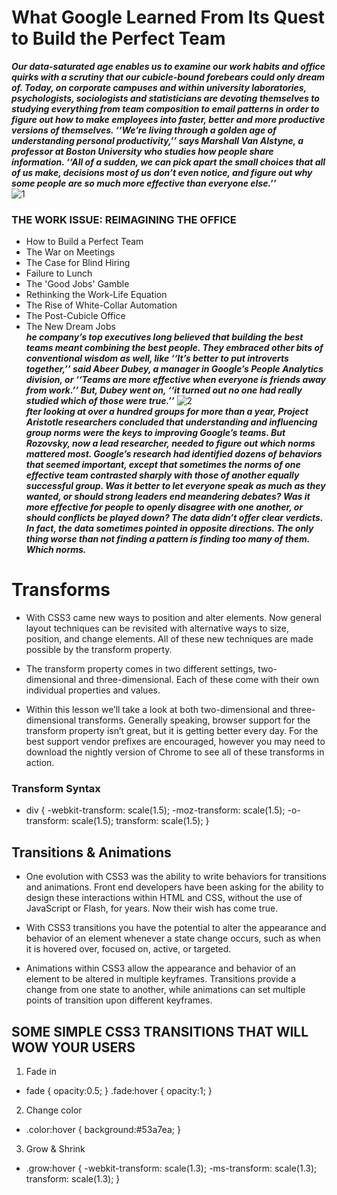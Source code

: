# What Google Learned From Its Quest to Build the Perfect Team
***Our data-saturated age enables us to examine our work habits and office quirks with a scrutiny that our cubicle-bound forebears could only dream of. Today, on corporate campuses and within university laboratories, psychologists, sociologists and statisticians are devoting themselves to studying everything from team composition to email patterns in order to figure out how to make employees into faster, better and more productive versions of themselves. ‘‘We’re living through a golden age of understanding personal productivity,’’ says Marshall Van Alstyne, a professor at Boston University who studies how people share information. ‘‘All of a sudden, we can pick apart the small choices that all of us make, decisions most of us don’t even notice, and figure out why some people are so much more effective than everyone else.’’***    
![1](https://static01.nyt.com/images/2016/02/28/magazine/28mag-teams1/28mag-teams1-superJumbo.jpg?quality=90&auto=webp)
### THE WORK ISSUE: REIMAGINING THE OFFICE
+ How to Build a Perfect Team
+ The War on Meetings
+ The Case for Blind Hiring
+ Failure to Lunch
+ The 'Good Jobs' Gamble
+ Rethinking the Work-Life Equation
+ The Rise of White-Collar Automation
+ The Post-Cubicle Office
+ The New Dream Jobs  
***he company’s top executives long believed that building the best teams meant combining the best people. They embraced other bits of conventional wisdom as well, like ‘‘It’s better to put introverts together,’’ said Abeer Dubey, a manager in Google’s People Analytics division, or ‘‘Teams are more effective when everyone is friends away from work.’’ But, Dubey went on, ‘‘it turned out no one had really studied which of those were true.’’*** 
![2](https://static01.nyt.com/images/2016/02/28/magazine/28mag-teams2/28mag-teams2-superJumbo.jpg?quality=90&auto=webp)  
***fter looking at over a hundred groups for more than a year, Project Aristotle researchers concluded that understanding and influencing group norms were the keys to improving Google’s teams. But Rozovsky, now a lead researcher, needed to figure out which norms mattered most. Google’s research had identified dozens of behaviors that seemed important, except that sometimes the norms of one effective team contrasted sharply with those of another equally successful group. Was it better to let everyone speak as much as they wanted, or should strong leaders end meandering debates? Was it more effective for people to openly disagree with one another, or should conflicts be played down? The data didn’t offer clear verdicts. In fact, the data sometimes pointed in opposite directions. The only thing worse than not finding a pattern is finding too many of them. Which norms.***  
# Transforms  
+ With CSS3 came new ways to position and alter elements. Now general layout techniques can be revisited with alternative ways to size, position, and change elements. All of these new techniques are made possible by the transform property.

+ The transform property comes in two different settings, two-dimensional and three-dimensional. Each of these come with their own individual properties and values.

+ Within this lesson we’ll take a look at both two-dimensional and three-dimensional transforms. Generally speaking, browser support for the transform property isn’t great, but it is getting better every day. For the best support vendor prefixes are encouraged, however you may need to download the nightly version of Chrome to see all of these transforms in action. 
### Transform Syntax  
+ div {
  -webkit-transform: scale(1.5);
     -moz-transform: scale(1.5);
       -o-transform: scale(1.5);
          transform: scale(1.5);
}

## Transitions & Animations 
+ One evolution with CSS3 was the ability to write behaviors for transitions and animations. Front end developers have been asking for the ability to design these interactions within HTML and CSS, without the use of JavaScript or Flash, for years. Now their wish has come true.

+ With CSS3 transitions you have the potential to alter the appearance and behavior of an element whenever a state change occurs, such as when it is hovered over, focused on, active, or targeted.

+ Animations within CSS3 allow the appearance and behavior of an element to be altered in multiple keyframes. Transitions provide a change from one state to another, while animations can set multiple points of transition upon different keyframes.  

## SOME SIMPLE CSS3 TRANSITIONS THAT WILL WOW YOUR USERS  
1. Fade in  
+ fade
{
        opacity:0.5;
}
.fade:hover
{
        opacity:1;
} 
2. Change color 
+ .color:hover
{
        background:#53a7ea;
}  
3. Grow & Shrink
+ .grow:hover
{
        -webkit-transform: scale(1.3);
        -ms-transform: scale(1.3);
        transform: scale(1.3);
}
